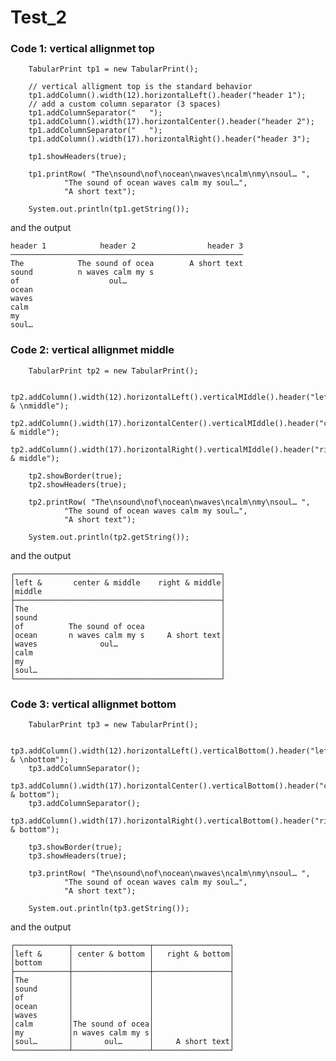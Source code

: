 # Test_2

### Code 1: vertical allignmet top
        TabularPrint tp1 = new TabularPrint();

        // vertical alligment top is the standard behavior
        tp1.addColumn().width(12).horizontalLeft().header("header 1");
        // add a custom column separator (3 spaces)
        tp1.addColumnSeparator("   ");
        tp1.addColumn().width(17).horizontalCenter().header("header 2");
        tp1.addColumnSeparator("   ");
        tp1.addColumn().width(17).horizontalRight().header("header 3");
        
        tp1.showHeaders(true);
        
        tp1.printRow( "The\nsound\nof\nocean\nwaves\ncalm\nmy\nsoul… ",
                "The sound of ocean waves calm my soul…", 
                "A short text");
        
        System.out.println(tp1.getString());

and the output

    header 1            header 2                header 3
    ────────────────────────────────────────────────────
    The            The sound of ocea        A short text
    sound          n waves calm my s                    
    of                    oul…                          
    ocean                                               
    waves                                               
    calm                                                
    my                                                  
    soul…                                               

### Code 2: vertical allignmet middle
        TabularPrint tp2 = new TabularPrint();

        tp2.addColumn().width(12).horizontalLeft().verticalMIddle().header("left & \nmiddle");
        tp2.addColumn().width(17).horizontalCenter().verticalMIddle().header("center & middle");
        tp2.addColumn().width(17).horizontalRight().verticalMIddle().header("right & middle");
        
        tp2.showBorder(true);
        tp2.showHeaders(true);
        
        tp2.printRow( "The\nsound\nof\nocean\nwaves\ncalm\nmy\nsoul… ",
                "The sound of ocean waves calm my soul…", 
                "A short text");
        
        System.out.println(tp2.getString());

and the output

    ┌──────────────────────────────────────────────┐
    │left &       center & middle    right & middle│
    │middle                                        │
    ├──────────────────────────────────────────────┤
    │The                                           │
    │sound                                         │
    │of          The sound of ocea                 │
    │ocean       n waves calm my s     A short text│
    │waves              oul…                       │
    │calm                                          │
    │my                                            │
    │soul…                                         │
    └──────────────────────────────────────────────┘

### Code 3: vertical allignmet bottom
        TabularPrint tp3 = new TabularPrint();

        tp3.addColumn().width(12).horizontalLeft().verticalBottom().header("left & \nbottom");
        tp3.addColumnSeparator();
        tp3.addColumn().width(17).horizontalCenter().verticalBottom().header("center & bottom");
        tp3.addColumnSeparator();
        tp3.addColumn().width(17).horizontalRight().verticalBottom().header("right & bottom");
        
        tp3.showBorder(true);
        tp3.showHeaders(true);
        
        tp3.printRow( "The\nsound\nof\nocean\nwaves\ncalm\nmy\nsoul… ",
                "The sound of ocean waves calm my soul…", 
                "A short text");
        
        System.out.println(tp3.getString());

and the output

    ┌────────────┬─────────────────┬─────────────────┐
    │left &      │ center & bottom │   right & bottom│
    │bottom      │                 │                 │
    ├────────────┼─────────────────┼─────────────────┤
    │The         │                 │                 │
    │sound       │                 │                 │
    │of          │                 │                 │
    │ocean       │                 │                 │
    │waves       │                 │                 │
    │calm        │The sound of ocea│                 │
    │my          │n waves calm my s│                 │
    │soul…       │       oul…      │     A short text│
    └────────────┴─────────────────┴─────────────────┘
